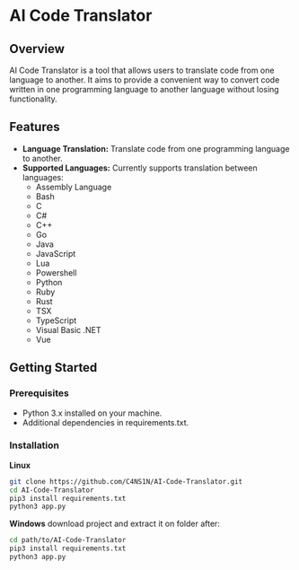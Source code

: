 # AI Code Translator

## Overview

AI Code Translator is a tool that allows users to translate code from one language to another. It aims to provide a convenient way to convert code written in one programming language to another language without losing functionality.

## Features

- **Language Translation:** Translate code from one programming language to another.
- **Supported Languages:** Currently supports translation between languages:
  - Assembly Language
  - Bash
  - C
  - C#
  - C++
  - Go
  - Java
  - JavaScript
  - Lua
  - Powershell
  - Python
  - Ruby
  - Rust
  - TSX
  - TypeScript
  - Visual Basic .NET
  - Vue

## Getting Started

### Prerequisites

- Python 3.x installed on your machine.
- Additional dependencies in requirements.txt.

### Installation

**Linux**
```bash
git clone https://github.com/C4NS1N/AI-Code-Translator.git
cd AI-Code-Translator
pip3 install requirements.txt
python3 app.py
```
**Windows**
download project and extract it on folder
after:
```bash
cd path/to/AI-Code-Translator
pip3 install requirements.txt
python3 app.py
```
